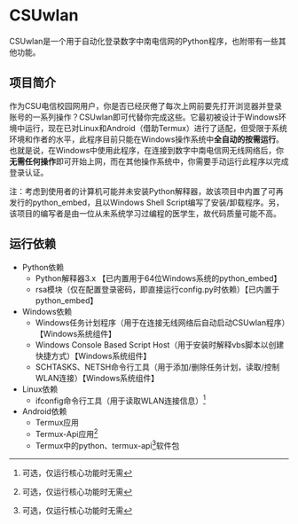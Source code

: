 # CSUwlan

CSUwlan是一个用于自动化登录数字中南电信网的Python程序，也附带有一些其他功能。

## 项目简介

作为CSU电信校园网用户，你是否已经厌倦了每次上网前要先打开浏览器并登录账号的一系列操作？CSUwlan即可代替你完成这些。它最初被设计于Windows环境中运行，现在已对Linux和Android（借助Termux）进行了适配，但受限于系统环境和作者的水平，此程序目前只能在Windows操作系统中**全自动的按需运行**。也就是说，在Windows中使用此程序，在连接到数字中南电信网无线网络后，你**无需任何操作**即可开始上网，而在其他操作系统中，你需要手动运行此程序以完成登录认证。

注：考虑到使用者的计算机可能并未安装Python解释器，故该项目中内置了可再发行的python_embed，且以Windows Shell Script编写了安装/卸载程序。另，该项目的编写者是由一位从未系统学习过编程的医学生，故代码质量可能不高。

## 运行依赖

+ Python依赖
    + Python解释器3.x 【已内置用于64位Windows系统的python_embed】
    + rsa模块（仅在配置登录密码，即直接运行config.py时依赖）【已内置于python_embed】
+ Windows依赖
    + Windows任务计划程序（用于在连接无线网络后自动启动CSUwlan程序）【Windows系统组件】
    + Windows Console Based Script Host（用于安装时解释vbs脚本以创建快捷方式）【Windows系统组件】
    + SCHTASKS、NETSH命令行工具（用于添加/删除任务计划，读取/控制WLAN连接）【Windows系统组件】
+ Linux依赖
    + ifconfig命令行工具（用于读取WLAN连接信息）[^\*]
+ Android依赖
    + Termux应用
    + Termux-Api应用[^\*]
    + Termux中的python、termux-api[^\*]软件包
    [^\*]: 可选，仅运行核心功能时无需

